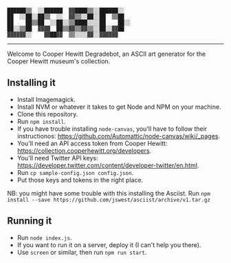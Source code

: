     ██████▒▒  ░░██████  ▓▓████▒▒░░██████░░
    ██  ░░██░░██▒▒  ░░  ▓▓▒▒░░██░░██  ▒▒██
    ██    ██▒▒██  ░░██░░▒▒████░░░░██    ██░░
    ██░░▒▒██  ▓▓▓▓  ██▒▒▓▓▒▒▓▓▒▒░░██░░▓▓██
    ▓▓▓▓▓▓░░    ▓▓██▓▓  ▒▒░░░░▓▓░░▓▓▓▓▓▓

---

Welcome to Cooper Hewitt Degradebot, an ASCII art generator for the Cooper Hewitt museum's collection.

## Installing it

-   Install Imagemagick.
-   Install NVM or whatever it takes to get Node and NPM on your machine.
-   Clone this repository.
-   Run `npm install`.
-   If you have trouble installing `node-canvas`, you'll have to follow their instructionos: https://github.com/Automattic/node-canvas/wiki/_pages.
-   You'll need an API access token from Cooper Hewitt: https://collection.cooperhewitt.org/developers.
-   You'll need Twitter API keys: https://developer.twitter.com/content/developer-twitter/en.html.
-   Run `cp sample-config.json config.json`.
-   Put those keys and tokens in the right place.

NB: you might have some trouble with this installing the Asciist. Run `npm install --save https://github.com/jswest/asciist/archive/v1.tar.gz`

## Running it

-   Run `node index.js`.
-   If you want to run it on a server, deploy it (I can't help you there).
-   Use `screen` or similar, then run `npm run start`.
